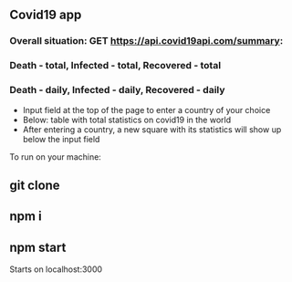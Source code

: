 ## Covid19 app

### Overall situation: GET https://api.covid19api.com/summary:
  ### Death - total, Infected - total, Recovered - total
  ### Death - daily, Infected - daily, Recovered - daily
  
- Input field at the top of the page to enter a country of your choice
- Below: table with total statistics on covid19 in the world
- After entering a country, a new square with its statistics will show up below the input field

To run on your machine: 

## git clone <this repository>
  
## npm i

## npm start
Starts on localhost:3000
